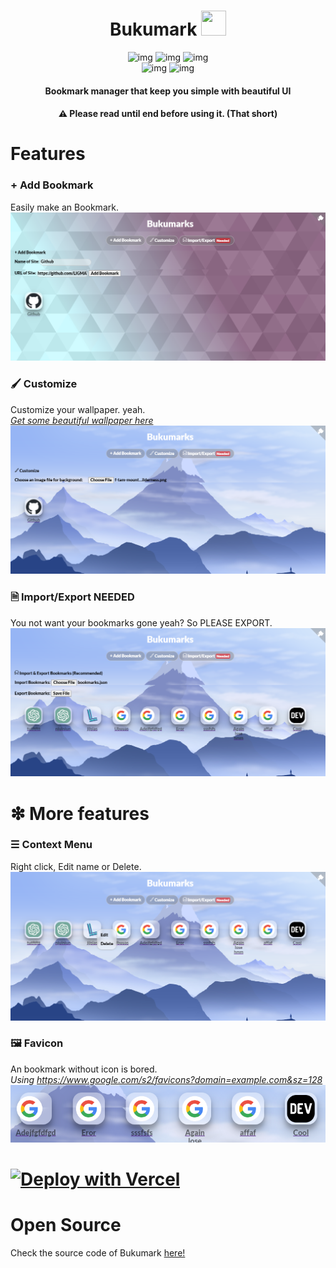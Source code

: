 <div align="center">
  
# Bukumark <img src="https://raw.githubusercontent.com/Tarikul-Islam-Anik/Telegram-Animated-Emojis/main/Objects/Books.webp" style="width:40px; height:40px;"> 
![img](https://img.shields.io/badge/Add%20Bookmark-8C6984?style=for-the-badge)
![img](https://img.shields.io/badge/Customize-8C6984?style=for-the-badge)
![img](https://img.shields.io/badge/Import/Export%20NEEDED-8C6984?style=for-the-badge)  
![img](https://img.shields.io/badge/Context%20Menu-9AB8F5?style=for-the-badge)
![img](https://img.shields.io/badge/Favicon-9AB8F5?style=for-the-badge)  

#### Bookmark manager that keep you simple with beautiful UI  
#### ⚠ Please read until end before using it. (That short)  


</div>

# Features

### + Add Bookmark
Easily make an Bookmark.
![img](img/1_v3.png)

### 🖌 Customize
Customize your wallpaper. yeah.  
*[Get some beautiful wallpaper here](https://minimalistic-wallpaper.demolab.com/)*
![img](img/2_v3.png)

### 🗎 Import/Export NEEDED
You not want your bookmarks gone yeah? So PLEASE EXPORT.
![img](img/3_v3.png)

# ❇ More features

### ☰ Context Menu
Right click, Edit name or Delete.
![img](img/4_v3.png)

### 🖼 Favicon
An bookmark without icon is bored.  
*Using https://www.google.com/s2/favicons?domain=example.com&sz=128*
![img](img/5_v3.png)

# [![Deploy with Vercel](https://vercel.com/button)](https://vercel.com/new/clone?repository-url=https%3A%2F%2Fgithub.com%2FLIGMATV%2FBukumark)

# Open Source
Check the source code of Bukumark [here!](https://raw.githubusercontent.com/LIGMATV/Bukumark/main/index.html)
